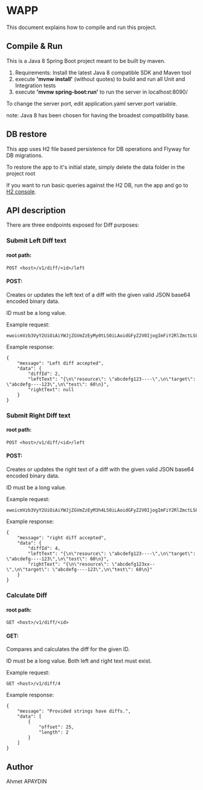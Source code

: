 # WAPP

This document explains how to compile and run this project.

## Compile & Run

This is a Java 8 Spring Boot project meant to be built by maven.
1. Requirements: Install the latest Java 8 compatible SDK and Maven tool
2. execute **'mvnw install'** (without quotes) to build and run all Unit and Integration tests
3. execute **'mvnw spring-boot:run'** to run the server in localhost:8090/

To change the server port, edit application.yaml server.port variable.

note: Java 8 has been chosen for having the broadest compatibility base.

## DB restore

This app uses H2 file based persistence for DB operations and Flyway for DB migrations.

To restore the app to it's initial state, simply delete the data folder in the project root

If you want to run basic queries against the H2 DB, run the app and go to [H2 console](http://localhost:8090/h2-console/).


## API description
There are three endpoints exposed for Diff purposes:

### Submit Left Diff text
#### root path: 
```
POST <host>/v1/diff/<id>/left
```
#### POST:
   Creates or updates the left text of a diff with the given valid JSON base64 encoded binary data. 
   
   ID must be a long value.

Example request:
```
ewoicmVzb3VyY2UiOiAiYWJjZGVmZzEyMy0tLS0iLAoidGFyZ2V0IjogImFiY2RlZmctLS0tMTIzIiwKInRlc3QiOiA2MAp9
```
Example response:
```
{
    "message": "Left diff accepted",
    "data": {
        "diffId": 2,
        "leftText": "{\n\"resource\": \"abcdefg123----\",\n\"target\": \"abcdefg----123\",\n\"test\": 60\n}",
        "rightText": null
    }
}
```

### Submit Right Diff text
#### root path: 
```
POST <host>/v1/diff/<id>/left
```
#### POST:
   Creates or updates the right text of a diff with the given valid JSON base64 encoded binary data. 
   
   ID must be a long value.

Example request:
```
ewoicmVzb3VyY2UiOiAiYWJjZGVmZzEyM3h4LS0iLAoidGFyZ2V0IjogImFiY2RlZmctLS0tMTIzIiwKInRlc3QiOiA2MAp9
```
Example response:
```
{
    "message": "right diff accepted",
    "data": {
        "diffId": 4,
        "leftText": "{\n\"resource\": \"abcdefg123----\",\n\"target\": \"abcdefg----123\",\n\"test\": 60\n}",
        "rightText": "{\n\"resource\": \"abcdefg123xx--\",\n\"target\": \"abcdefg----123\",\n\"test\": 60\n}"
    }
}
```

### Calculate Diff
#### root path: 
```
GET <host>/v1/diff/<id>
```
#### GET:
   Compares and calculates the diff for the given ID.
   
   ID must be a long value. Both left and right text must exist.

Example request:
```
GET <host>/v1/diff/4
```
Example response:
```
{
    "message": "Provided strings have diffs.",
    "data": [
        {
            "offset": 25,
            "length": 2
        }
    ]
}
```

## Author

Ahmet APAYDIN